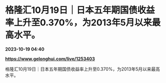 # 格隆汇10月19日｜日本五年期国债收益率上升至0.370%，为2013年5月以来最高水平。

**2023-10-19 04:40**

**https://www.gelonghui.com/live/1253403**

格隆汇10月19日｜日本五年期国债收益率上升至0.370%，为2013年5月以来最高水平。